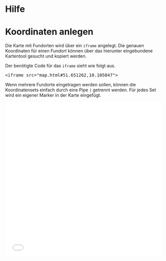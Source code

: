 Hilfe
===

# Koordinaten anlegen
Die Karte mit Fundorten wird über ein `iframe` angelegt. Die genauen Koordinaten für einen Fundort können über das hierunter eingebundene Kartentool gesucht und kopiert werden.

Der benötigte Code für das `iframe` sieht wie folgt aus.

<pre>&lt;iframe src="map.html#51.651262,10.105047"&gt;</pre>

Wenn mehrere Fundorte eingetragen werden sollen, können die Koordinatensets einfach durch eine Pipe `|` getrennt werden. Für jedes Set wird ein eigener Marker in der Karte eingefügt.

<iframe src="koordinatenfinder.html" width="100%" style="border: none;" height="500px">